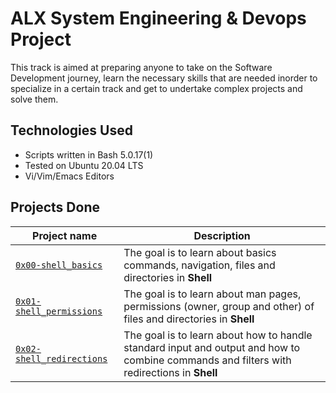# ALX System Engineering & Devops Project

This track is aimed at preparing anyone to take on the Software Development journey, learn the necessary skills that are needed inorder to specialize in a certain track and get to undertake complex projects and solve them.

## Technologies Used
* Scripts written in Bash 5.0.17(1)
* Tested on Ubuntu 20.04 LTS
* Vi/Vim/Emacs Editors

## Projects Done

| Project name | Description |
| ------------ | ----------- |
| [`0x00-shell_basics`](https://github.com/ayub-kimani/alx-system_engineering-devops/tree/master/0x00-shell_basics) | The goal is to learn about basics commands, navigation, files and directories in **Shell** |
| [`0x01-shell_permissions`](https://github.com/ayub-kimani/alx-system_engineering-devops/tree/master/0x01-shell_permissions) | The goal is to learn about man pages, permissions (owner, group and other) of files and directories in **Shell** |
| [`0x02-shell_redirections`](https://github.com/ayub-kimani/alx-system_engineering-devops/tree/master/0x02-shell_redirections) | The goal is to learn about how to handle standard input and output and how to combine commands and filters with redirections in **Shell** |
